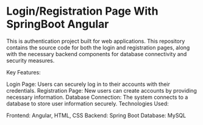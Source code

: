 # Login/Registration Page With SpringBoot Angular

This is authentication project built for web applications. This repository contains the source code for both the login and registration pages, along with the necessary backend components for database connectivity and security measures.

Key Features:

Login Page: Users can securely log in to their accounts with their credentials.
Registration Page: New users can create accounts by providing necessary information.
Database Connection: The system connects to a database to store user information securely.
Technologies Used:

Frontend: Angular, HTML, CSS
Backend: Spring Boot
Database: MySQL

